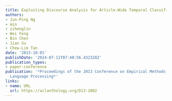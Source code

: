 ```yaml
---
title: Exploiting Discourse Analysis for Article-Wide Temporal Classification
authors:
- Jun-Ping Ng
- min
- zihenglin
- Wei Feng
- Bin Chen
- Jian Su
- Chew-Lim Tan
date: '2013-10-01'
publishDate: '2024-07-11T07:40:56.432328Z'
publication_types:
- paper-conference
publication: '*Proceedings of the 2013 Conference on Empirical Methods in Natural
  Language Processing*'
links:
- name: URL
  url: https://aclanthology.org/D13-1002
---
```

